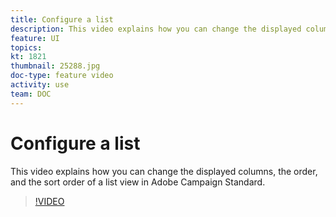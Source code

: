 ```yaml
---
title: Configure a list
description: This video explains how you can change the displayed columns, the order, and the sort order of a list view in Adobe Campaign Standard.  
feature: UI
topics: 
kt: 1821
thumbnail: 25288.jpg
doc-type: feature video
activity: use
team: DOC
---
```


# Configure a list

This video explains how you can change the displayed columns, the order, and the sort order of a list view in Adobe Campaign Standard.

>[!VIDEO](https://video.tv.adobe.com/v/25288/?quality=12)
